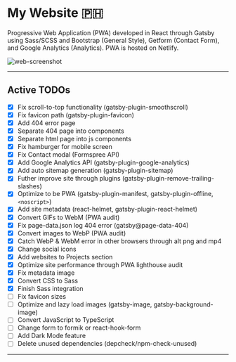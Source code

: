 # My Website :philippines:

Progressive Web Application (PWA) developed in React through Gatsby using Sass/SCSS and Bootstrap (General Style), Getform (Contact Form), and Google Analytics (Analytics). PWA is hosted on Netlify.

![web-screenshot](https://user-images.githubusercontent.com/50670255/76829155-e03f0c00-67f8-11ea-86b9-5cadafab7b63.png)

---

## Active TODOs

- [x] Fix scroll-to-top functionality (gatsby-plugin-smoothscroll)
- [x] Fix favicon path (gatsby-plugin-favicon)
- [x] Add 404 error page
- [x] Separate 404 page into components
- [x] Separate html page into js components
- [x] Fix hamburger for mobile screen
- [x] Fix Contact modal (Formspree API)
- [x] Add Google Analytics API (gatsby-plugin-google-analytics)
- [x] Add auto sitemap generation (gatsby-plugin-sitemap)
- [x] Futher improve site through plugins (gatsby-plugin-remove-trailing-slashes)
- [x] Optimize to be PWA (gatsby-plugin-manifest, gatsby-plugin-offline, `<noscript>`)
- [x] Add site metadata (react-helmet, gatsby-plugin-react-helmet)
- [x] Convert GIFs to WebM (PWA audit)
- [x] Fix page-data.json log 404 error (gatsby@page-data-404)
- [x] Convert images to WebP (PWA audit)
- [x] Catch WebP & WebM error in other browsers through alt png and mp4
- [x] Change social icons
- [x] Add websites to Projects section
- [x] Optimize site performance through PWA lighthouse audit
- [x] Fix metadata image
- [x] Convert CSS to Sass
- [x] Finish Sass integration
- [ ] Fix favicon sizes
- [ ] Optimize and lazy load images (gatsby-image, gatsby-background-image)
- [ ] Convert JavaScript to TypeScript
- [ ] Change form to formik or react-hook-form
- [ ] Add Dark Mode feature
- [ ] Delete unused dependencies (depcheck/npm-check-unused)

---
